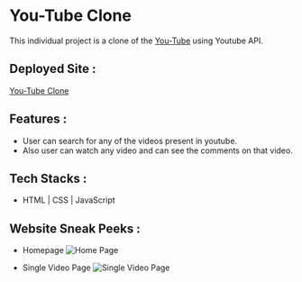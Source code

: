 # You-Tube Clone

This individual project is a clone of the [You-Tube](https://www.youtube.com/) using Youtube API.

## Deployed Site :

[You-Tube Clone](https://adorable-travesseiro-531f79.netlify.app/)

## Features :

- User can search for any of the videos present in youtube.
- Also user can watch any video and can see the comments on that video.

## Tech Stacks :

- HTML | CSS | JavaScript

## Website Sneak Peeks :

- Homepage
  ![Home Page](https://user-images.githubusercontent.com/100181657/183447708-67d89509-17a8-4e70-92bf-06dceaad4fc4.png)

- Single Video Page
  ![Single Video Page](https://user-images.githubusercontent.com/100181657/183447721-07a70554-9f31-422a-a1c0-da3d71c0db89.png)
